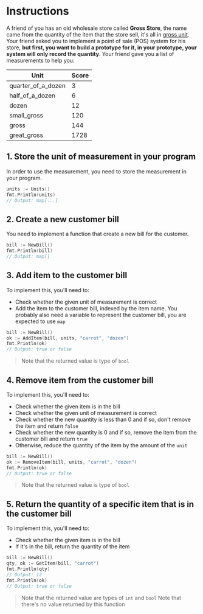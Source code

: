 # Instructions

A friend of you has an old wholesale store called **Gross Store**, the name came from the quantity of the item that the store sell, it's all in [gross unit][gross-unit]. Your friend asked you to implement a point of sale (POS) system for his store, **but first, you want to build a prototype for it, in your prototype, your system will only record the quantity**. Your friend gave you a list of measurements to help you:

| Unit               | Score |
| ------------------ | ----- |
| quarter_of_a_dozen | 3     |
| half_of_a_dozen    | 6     |
| dozen              | 12    |
| small_gross        | 120   |
| gross              | 144   |
| great_gross        | 1728  |

## 1. Store the unit of measurement in your program

In order to use the measurement, you need to store the measurement in your program.

```go
units := Units()
fmt.Println(units)
// Output: map[...]
```

## 2. Create a new customer bill

You need to implement a function that create a new bill for the customer.

```go
bill := NewBill()
fmt.Println(bill)
// Output: map[]
```

## 3. Add item to the customer bill

To implement this, you'll need to:

- Check whether the given unit of measurement is correct
- Add the item to the customer bill, indexed by the item name. You probably also need a variable to represent the customer bill, you are expected to use `map`

```go
bill := NewBill()
ok := AddItem(bill, units, "carrot", "dozen")
fmt.Println(ok)
// Output: true or false
```

> Note that the returned value is type of `bool`

## 4. Remove item from the customer bill

To implement this, you'll need to:

- Check whether the given item is in the bill
- Check whether the given unit of measurement is correct
- Check whether the new quantity is less than 0 and if so, don't remove the item and return `false`
- Check whether the new quantity is 0 and if so, remove the item from the customer bill and return `true`
- Otherwise, reduce the quantity of the item by the amount of the `unit`

```go
bill := NewBill()
ok := RemoveItem(bill, units, "carrot", "dozen")
fmt.Println(ok)
// Output: true or false
```

> Note that the returned value is type of `bool`

## 5. Return the quantity of a specific item that is in the customer bill

To implement this, you'll need to:

- Check whether the given item is in the bill
- If it's in the bill, return the quantity of the item

```go
bill := NewBill()
qty, ok := GetItem(bill, "carrot")
fmt.Println(qty)
// Output: 12
fmt.Println(ok)
// Output: true or false
```

> Note that the returned value are types of `int` and `bool`
> Note that there's no value returned by this function

[gross-unit]: https://en.wikipedia.org/wiki/Gross_(unit)
